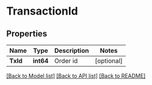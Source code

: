 # TransactionId

## Properties

Name | Type | Description | Notes
------------ | ------------- | ------------- | -------------
**TxId** | **int64** | Order id | [optional] 

[[Back to Model list]](../README.md#documentation-for-models) [[Back to API list]](../README.md#documentation-for-api-endpoints) [[Back to README]](../README.md)


